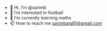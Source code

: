- 👋 Hi, I’m @sarimb
- 👀 I’m interested in football
- 🌱 I’m currently learning maths
- 📫 How to reach me sarimbaig81@gmail.com

<!---
sarimb/sarimb is a ✨ special ✨ repository because its `README.md` (this file) appears on your GitHub profile.
You can click the Preview link to take a look at your changes.
--->
